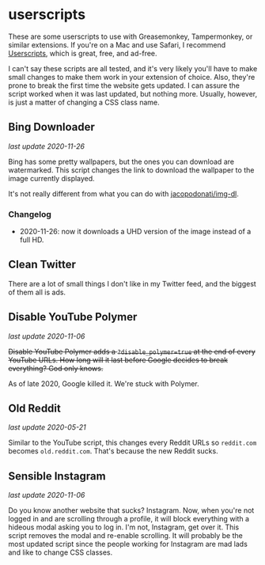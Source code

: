 # userscripts

These are some userscripts to use with Greasemonkey, Tampermonkey, or similar extensions.  If you're on a Mac and use Safari, I recommend [Userscripts](https://apps.apple.com/it/app/userscripts/id1463298887?mt=12), which is great, free, and ad-free.

I can't say these scripts are all tested, and it's very likely you'll have to make small changes to make them work in your extension of choice.  Also, they're prone to break the first time the website gets updated.  I can assure the script worked when it was last updated, but nothing more.  Usually, however, is just a matter of changing a CSS class name.

## Bing Downloader
_last update 2020-11-26_

Bing has some pretty wallpapers, but the ones you can download are watermarked.  This script changes the link to download the wallpaper to the image currently displayed.

It's not really different from what you can do with [jacopodonati/img-dl](https://github.com/jacopodonati/img-dl).

### Changelog

- 2020-11-26: now it downloads a UHD version of the image instead of a full HD.


## Clean Twitter

There are a lot of small things I don't like in my Twitter feed, and the biggest of them all is ads.


## Disable YouTube Polymer
_last update 2020-11-06_

~~Disable YouTube Polymer adds a `?disable_polymer=true` at the end of every YouTube URLs.  How long will it last before Google decides to break everything?  God only knows.~~

As of late 2020, Google killed it.  We're stuck with Polymer.


## Old Reddit
_last update 2020-05-21_

Similar to the YouTube script, this changes every Reddit URLs so `reddit.com` becomes `old.reddit.com`.  That's because the new Reddit sucks.


## Sensible Instagram
_last update 2020-11-06_

Do you know another website that sucks?  Instagram.  Now, when you're not logged in and are scrolling through a profile, it will block everything with a hideous modal asking you to log in.  I'm not, Instagram, get over it.  This script removes the modal and re-enable scrolling.  It will probably be the most updated script since the people working for Instagram are mad lads and like to change CSS classes.

